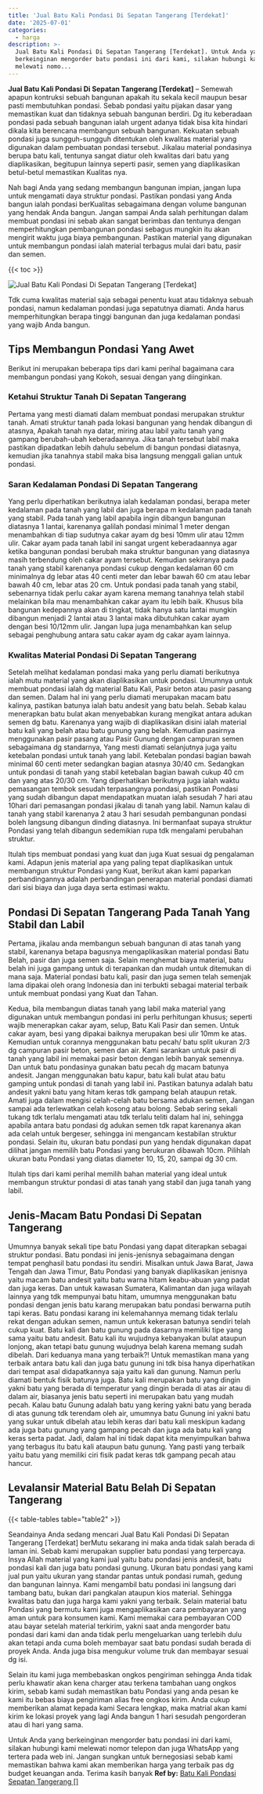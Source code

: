 ```yaml
---
title: 'Jual Batu Kali Pondasi Di Sepatan Tangerang [Terdekat]'
date: '2025-07-01'
categories:
  - harga
description: >-
  Jual Batu Kali Pondasi Di Sepatan Tangerang [Terdekat]. Untuk Anda yang
  berkeinginan mengorder batu pondasi ini dari kami, silakan hubungi kami
  melewati nomo...
---
```


**Jual Batu Kali Pondasi Di Sepatan Tangerang \[Terdekat\]** – Semewah apapun kontruksi sebuah bangunan apakah itu sekala kecil maupun besar pasti membutuhkan pondasi. Sebab pondasi yaitu pijakan dasar yang memastikan kuat dan tidaknya sebuah bangunan berdiri. Dg itu keberadaan pondasi pada sebuah bangunan ialah urgent adanya tidak bisa kita hindari dikala kita berencana membangun sebuah bangunan. Kekuatan sebuah pondasi juga sungguh-sungguh ditentukan oleh kwalitas material yang digunakan dalam pembuatan pondasi tersebut. Jikalau material pondasinya berupa batu kali, tentunya sangat diatur oleh kwalitas dari batu yang diaplikasikan, begitupun lainnya seperti pasir, semen yang diaplikasikan betul-betul memastikan Kualitas nya.

Nah bagi Anda yang sedang membangun bangunan impian, jangan lupa untuk mengamati daya struktur pondasi. Pastikan pondasi yang Anda bangun ialah pondasi berKualitas sebagaimana dengan volume bangunan yang hendak Anda bangun. Jangan sampai Anda salah perhitungan dalam membuat pondasi ini sebab akan sangat berimbas dan tentunya dengan memperhitungkan pembangunan pondasi sebagus mungkin itu akan mengirit waktu juga biaya pembangunan. Pastikan material yang digunakan untuk membangun pondasi ialah material terbagus mulai dari batu, pasir dan semen.

{{< toc >}}

![Jual Batu Kali Pondasi Di Sepatan Tangerang [Terdekat]](/images/jual-batu-kali-25.png)

Tdk cuma kwalitas material saja sebagai penentu kuat atau tidaknya sebuah pondasi, namun kedalaman pondasi juga sepatutnya diamati. Anda harus memperhitungkan berapa tinggi bangunan dan juga kedalaman pondasi yang wajib Anda bangun.

## Tips Membangun Pondasi Yang Awet

Berikut ini merupakan beberapa tips dari kami perihal bagaimana cara membangun pondasi yang Kokoh, sesuai dengan yang diinginkan.

### Ketahui Struktur Tanah Di Sepatan Tangerang

Pertama yang mesti diamati dalam membuat pondasi merupakan struktur tanah. Amati struktur tanah pada lokasi bangunan yang hendak dibangun di atasnya, Apakah tanah nya datar, miring atau labil yaitu tanah yang gampang berubah-ubah keberadaannya. Jika tanah tersebut labil maka pastikan dipadatkan lebih dahulu sebelum di bangun pondasi diatasnya, kemudian jika tanahnya stabil maka bisa langsung menggali galian untuk pondasi.

### Saran Kedalaman Pondasi Di Sepatan Tangerang

Yang perlu diperhatikan berikutnya ialah kedalaman pondasi, berapa meter kedalaman pada tanah yang labil dan juga berapa m kedalaman pada tanah yang stabil. Pada tanah yang labil apabila ingin dibangun bangunan diatasnya 1 lantai, karenanya galilah pondasi minimal 1 meter dengan menambahkan di tiap sudutnya cakar ayam dg besi 10mm ulir atau 12mm ulir. Cakar ayam pada tanah labil ini sangat urgent keberadaannya agar ketika bangunan pondasi berubah maka struktur bangunan yang diatasnya masih terbendung oleh cakar ayam tersebut. Kemudian sekiranya pada tanah yang stabil karenanya pondasi cukup dengan kedalaman 60 cm minimalnya dg lebar atas 40 centi meter dan lebar bawah 60 cm atau lebar bawah 40 cm, lebar atas 20 cm. Untuk pondasi pada tanah yang stabil, sebenarnya tidak perlu cakar ayam karena memang tanahnya telah stabil melainkan bila mau menambahkan cakar ayam itu lebih baik. Khusus bila bangunan kedepannya akan di tingkat, tidak hanya satu lantai mungkin dibangun menjadi 2 lantai atau 3 lantai maka dibutuhkan cakar ayam dengan besi 10/12mm ulir. Jangan lupa juga menambahkan kan selup sebagai penghubung antara satu cakar ayam dg cakar ayam lainnya.

### Kwalitas Material Pondasi Di Sepatan Tangerang

Setelah melihat kedalaman pondasi maka yang perlu diamati berikutnya ialah mutu material yang akan diaplikasikan untuk pondasi. Umumnya untuk membuat pondasi ialah dg material Batu Kali, Pasir beton atau pasir pasang dan semen. Dalam hal ini yang perlu diamati merupakan macam batu kalinya, pastikan batunya ialah batu andesit yang batu belah. Sebab kalau menerapkan batu bulat akan menyebabkan kurang mengikat antara adukan semen dg batu. Karenanya yang wajib di diaplikasikan disini ialah material batu kali yang belah atau batu gunung yang belah. Kemudian pasirnya menggunakan pasir pasang atau Pasir Gunung dengan campuran semen sebagaimana dg standarnya, Yang mesti diamati selanjutnya juga yaitu ketebalan pondasi untuk tanah yang labil. Ketebalan pondasi bagian bawah minimal 60 centi meter sedangkan bagian atasnya 30/40 cm. Sedangkan untuk pondasi di tanah yang stabil ketebalan bagian bawah cukup 40 cm dan yang atas 20/30 cm. Yang diperhatikan berikutnya juga ialah waktu pemasangan tembok sesudah terpasangnya pondasi, pastikan Pondasi yang sudah dibangun dapat mendapatkan muatan ialah sesudah 7 hari atau 10hari dari pemasangan pondasi jikalau di tanah yang labil. Namun kalau di tanah yang stabil karenanya 2 atau 3 hari sesudah pembangunan pondasi boleh langsung dibangun dinding diatasnya. Ini bermanfaat supaya struktur Pondasi yang telah dibangun sedemikian rupa tdk mengalami perubahan struktur.

Itulah tips membuat pondasi yang kuat dan juga Kuat sesuai dg pengalaman kami. Adapun jenis material apa yang paling tepat diaplikasikan untuk membangun struktur Pondasi yang Kuat, berikut akan kami paparkan perbandingannya adalah perbandingan penerapan material pondasi diamati dari sisi biaya dan juga daya serta estimasi waktu.

## Pondasi Di Sepatan Tangerang Pada Tanah Yang Stabil dan Labil

Pertama, jikalau anda membangun sebuah bangunan di atas tanah yang stabil, karenanya betapa bagusnya mengaplikasikan material pondasi Batu Belah, pasir dan juga semen saja. Selain menghemat biaya material, batu belah ini juga gampang untuk di terapankan dan mudah untuk ditemukan di mana saja. Material pondasi batu kali, pasir dan juga semen telah semenjak lama dipakai oleh orang Indonesia dan ini terbukti sebagai material terbaik untuk membuat pondasi yang Kuat dan Tahan.

Kedua, bila membangun diatas tanah yang labil maka material yang digunakan untuk membangun pondasi ini perlu perhitungan khusus; seperti wajib menerapkan cakar ayam, selup, Batu Kali Pasir dan semen. Untuk cakar ayam, besi yang dipakai baiknya merupakan besi ulir 10mm ke atas. Kemudian untuk corannya menggunakan batu pecah/ batu split ukuran 2/3 dg campuran pasir beton, semen dan air. Kami sarankan untuk pasir di tanah yang labil ini memakai pasir beton dengan lebih banyak semennya. Dan untuk batu pondasinya gunakan batu pecah dg macam batunya andesit. Jangan menggunakan batu kapur, batu kali bulat atau batu gamping untuk pondasi di tanah yang labil ini. Pastikan batunya adalah batu andesit yakni batu yang hitam keras tdk gampang belah ataupun retak. Amati juga dalam mengisi celah-celah batu bersama adukan semen, Jangan sampai ada terlewatkan celah kosong atau bolong. Sebab sering sekali tukang tdk terlalu mengamati atau tdk terlalu teliti dalam hal ini, sehingga apabila antara batu pondasi dg adukan semen tdk rapat karenanya akan ada celah untuk bergeser, sehingga ini mengancam kestabilan struktur pondasi. Selain itu, ukuran batu pondasi pun yang hendak digunakan dapat dilihat jangan memilih batu Pondasi yang berukuran dibawah 10cm. Pilihlah ukuran batu Pondasi yang diatas diameter 10, 15, 20, sampai dg 30 cm.

Itulah tips dari kami perihal memilih bahan material yang ideal untuk membangun struktur pondasi di atas tanah yang stabil dan juga tanah yang labil.

## Jenis-Macam Batu Pondasi Di Sepatan Tangerang

Umumnya banyak sekali tipe batu Pondasi yang dapat diterapkan sebagai struktur pondasi. Batu pondasi ini jenis-jenisnya sebagaimana dengan tempat penghasil batu pondasi itu sendiri. Misalkan untuk Jawa Barat, Jawa Tengah dan Jawa Timur, Batu Pondasi yang banyak diaplikasikan jenisnya yaitu macam batu andesit yaitu batu warna hitam keabu-abuan yang padat dan juga keras. Dan untuk kawasan Sumatera, Kalimantan dan juga wilayah lainnya yang tdk mempunyai batu hitam, umumnya menggunakan batu pondasi dengan jenis batu karang merupakan batu pondasi berwarna putih tapi keras. Batu pondasi karang ini kelemahannya memang tidak terlalu rekat dengan adukan semen, namun untuk kekerasan batunya sendiri telah cukup kuat. Batu kali dan batu gunung pada dasarnya memiliki tipe yang sama yaitu batu andesit. Batu kali itu wujudnya kebanyakan bulat ataupun lonjong, akan tetapi batu gunung wujudnya belah karena memang sudah dibelah. Dari keduanya mana yang terbaik?! Untuk memastikan mana yang terbaik antara batu kali dan juga batu gunung ini tdk bisa hanya diperhatikan dari tempat asal didapatkannya saja yaitu kali dan gunung. Namun perlu diamati bentuk fisik batunya juga. Batu kali merupakan batu yang dingin yakni batu yang berada di temperatur yang dingin berada di atas air atau di dalam air, biasanya jenis batu seperti ini merupakan batu yang mudah pecah. Kalau batu Gunung adalah batu yang kering yakni batu yang berada di atas gunung tdk terendam oleh air, umumnya batu Gunung ini yakni batu yang sukar untuk dibelah atau lebih keras dari batu kali meskipun kadang ada juga batu gunung yang gampang pecah dan juga ada batu kali yang keras serta padat. Jadi, dalam hal ini tidak dapat kita menyimpulkan bahwa yang terbagus itu batu kali ataupun batu gunung. Yang pasti yang terbaik yaitu batu yang memiliki ciri fisik padat keras tdk gampang pecah atau hancur.

## Levalansir Material Batu Belah Di Sepatan Tangerang

{{< table-tables table="table2" >}}

Seandainya Anda sedang mencari Jual Batu Kali Pondasi Di Sepatan Tangerang \[Terdekat\] berMutu sekarang ini maka anda tidak salah berada di laman ini. Sebab kami merupakan supplier batu pondasi yang terpercaya. Insya Allah material yang kami jual yaitu batu pondasi jenis andesit, batu pondasi kali dan juga batu pondasi gunung. Ukuran batu pondasi yang kami jual pun yaitu ukuran yang standar pantas untuk pondasi rumah, gedung dan bangunan lainnya. Kami mengambil batu pondasi ini langsung dari tambang batu, bukan dari pangkalan ataupun kios material. Sehingga kwalitas batu dan juga harga kami yakni yang terbaik. Selain material batu Pondasi yang bermutu kami juga mengaplikasikan cara pembayaran yang aman untuk para konsumen kami. Kami memakai cara pembayaran COD atau bayar setelah material terkirim, yakni saat anda mengorder batu pondasi dari kami dan anda tidak perlu mengeluarkan uang terlebih dulu akan tetapi anda cuma boleh membayar saat batu pondasi sudah berada di proyek Anda. Anda juga bisa mengukur volume truk dan membayar sesuai dg isi.

Selain itu kami juga membebaskan ongkos pengiriman sehingga Anda tidak perlu khawatir akan kena charger atau terkena tambahan uang ongkos kirim, sebab kami sudah memastikan batu Pondasi yang anda pesan ke kami itu bebas biaya pengiriman alias free ongkos kirim. Anda cukup memberikan alamat kepada kami Secara lengkap, maka matrial akan kami kirim ke lokasi proyek yang lagi Anda bangun 1 hari sesudah pengorderan atau di hari yang sama.

Untuk Anda yang berkeinginan mengorder batu pondasi ini dari kami, silakan hubungi kami melewati nomor telepon dan juga WhatsApp yang tertera pada web ini. Jangan sungkan untuk bernegosiasi sebab kami memastikan bahwa kami akan memberikan harga yang terbaik pas dg budget keuangan anda. Terima kasih banyak
**Ref by:** [Batu Kali Pondasi Sepatan Tangerang []](https://id.wikipedia.org/wiki/Batu)
